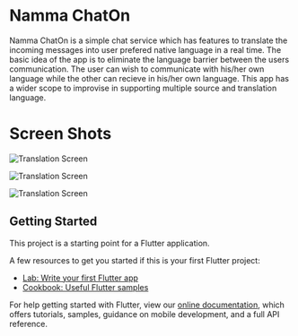 # Namma ChatOn

Namma ChatOn is a simple chat service which has features to translate the incoming messages into user prefered native language in a real time. The basic idea of the app is to eliminate the language barrier between the users communication. The user can wish to communicate with his/her own language while the other can recieve in his/her own language. This app has a wider scope to improvise in supporting multiple source and translation language.

# Screen Shots

![Translation Screen](screen_shots/flutter_hac1.png)

![Translation Screen](screen_shots/Screenshot_2019-06-01-18-21-53-587_com.flutterhackathon.chat_on.png)

![Translation Screen](screen_shots/Screenshot_2019-06-01-18-43-24-387_com.flutterhackathon.chat_on.png)


## Getting Started

This project is a starting point for a Flutter application.

A few resources to get you started if this is your first Flutter project:

- [Lab: Write your first Flutter app](https://flutter.dev/docs/get-started/codelab)
- [Cookbook: Useful Flutter samples](https://flutter.dev/docs/cookbook)

For help getting started with Flutter, view our 
[online documentation](https://flutter.dev/docs), which offers tutorials, 
samples, guidance on mobile development, and a full API reference.
